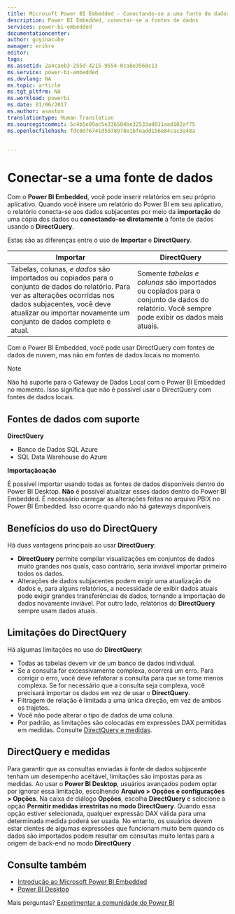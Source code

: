 ```yaml
---
title: Microsoft Power BI Embedded - Conectando-se a uma fonte de dados
description: Power BI Embedded, conectar-se a fontes de dados
services: power-bi-embedded
documentationcenter: 
author: guyinacube
manager: erikre
editor: 
tags: 
ms.assetid: 2a4caeb3-255d-4215-9554-0ca8e3568c13
ms.service: power-bi-embedded
ms.devlang: NA
ms.topic: article
ms.tgt_pltfrm: NA
ms.workload: powerbi
ms.date: 01/06/2017
ms.author: asaxton
translationtype: Human Translation
ms.sourcegitcommit: 5c4b5e09ac5e336504be32533ad011aad102af75
ms.openlocfilehash: fdc0d76741d5078978e1bfeadd156e84cac3a48a


---
```

# <a name="connect-to-a-data-source"></a>Conectar-se a uma fonte de dados
Com o **Power BI Embedded**, você pode inserir relatórios em seu próprio aplicativo. Quando você insere um relatório do Power BI em seu aplicativo, o relatório conecta-se aos dados subjacentes por meio da **importação** de uma cópia dos dados ou **conectando-se diretamente** à fonte de dados usando o **DirectQuery**.

Estas são as diferenças entre o uso de **Importar** e **DirectQuery**.

| Importar | DirectQuery |
| --- | --- |
| Tabelas, colunas, *e dados* são importados ou copiados para o conjunto de dados do relatório. Para ver as alterações ocorridas nos dados subjacentes, você deve atualizar ou importar novamente um conjunto de dados completo e atual. |Somente *tabelas e colunas* são importados ou copiados para o conjunto de dados do relatório. Você sempre pode exibir os dados mais atuais. |

Com o Power BI Embedded, você pode usar DirectQuery com fontes de dados de nuvem, mas não em fontes de dados locais no momento.

> [!NOTE]
> Não há suporte para o Gateway de Dados Local com o Power BI Embedded no momento. Isso significa que não é possível usar o DirectQuery com fontes de dados locais.

## <a name="supported-data-sources"></a>Fontes de dados com suporte

**DirectQuery**
* Banco de Dados SQL Azure
* SQL Data Warehouse do Azure

**Importaçãoação**

É possível importar usando todas as fontes de dados disponíveis dentro do Power BI Desktop. **Não** é possível atualizar esses dados dentro do Power BI Embedded. É necessário carregar as alterações feitas no arquivo PBIX no Power BI Embedded. Isso ocorre quando não há gateways disponíveis. 

## <a name="benefits-of-using-directquery"></a>Benefícios do uso do DirectQuery
Há duas vantagens principais ao usar **DirectQuery**:

* **DirectQuery** permite compilar visualizações em conjuntos de dados muito grandes nos quais, caso contrário, seria inviável importar primeiro todos os dados.
* Alterações de dados subjacentes podem exigir uma atualização de dados e, para alguns relatórios, a necessidade de exibir dados atuais pode exigir grandes transferências de dados, tornando a importação de dados novamente inviável. Por outro lado, relatórios do **DirectQuery** sempre usam dados atuais.

## <a name="limitations-of-directquery"></a>Limitações do DirectQuery
   Há algumas limitações no uso do **DirectQuery**:

* Todas as tabelas devem vir de um banco de dados individual.
* Se a consulta for excessivamente complexa, ocorrerá um erro. Para corrigir o erro, você deve refatorar a consulta para que se torne menos complexa. Se for necessário que a consulta seja complexa, você precisará importar os dados em vez de usar o **DirectQuery**.
* Filtragem de relação é limitada a uma única direção, em vez de ambos os trajetos.
* Você não pode alterar o tipo de dados de uma coluna.
* Por padrão, as limitações são colocadas em expressões DAX permitidas em medidas. Consulte [DirectQuery e medidas](#measures).

<a name="measures"/>

## <a name="directquery-and-measures"></a>DirectQuery e medidas
Para garantir que as consultas enviadas à fonte de dados subjacente tenham um desempenho aceitável, limitações são impostas para as medidas. Ao usar o **Power BI Desktop**, usuários avançados podem optar por ignorar essa limitação, escolhendo **Arquivo > Opções e configurações > Opções**. Na caixa de diálogo **Opções**, escolha **DirectQuery** e selecione a opção **Permitir medidas irrestritas no modo DirectQuery**. Quando essa opção estiver selecionada, qualquer expressão DAX válida para uma determinada medida poderá ser usada. No entanto, os usuários devem estar cientes de algumas expressões que funcionam muito bem quando os dados são importados podem resultar em consultas muito lentas para a origem de back-end no modo **DirectQuery** . 

## <a name="see-also"></a>Consulte também
* [Introdução ao Microsoft Power BI Embedded](power-bi-embedded-get-started.md)
* [Power BI Desktop](https://powerbi.microsoft.com/documentation/powerbi-desktop-get-the-desktop/)

Mais perguntas? [Experimentar a comunidade do Power BI](http://community.powerbi.com/)




<!--HONumber=Dec16_HO3-->


